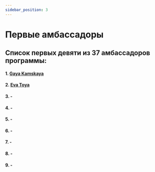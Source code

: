 ```yaml
---
sidebar_position: 3
---
```


# Первые амбассадоры

## Список первых девяти из 37 амбассадоров программы:

#### 1. [Gaya Kamskaya](https://www.instagram.com/playom/)

#### 2. [Eva Toya](https://www.instagram.com/eva_toya)

#### 3. -

#### 4. -

#### 5. -

#### 6. -

#### 7. -

#### 8. -

#### 9. -
